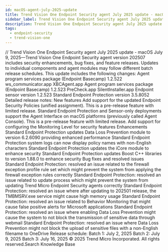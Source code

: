 ```yaml
---
id: macOS-agent-july-2025-update
title: Trend Vision One Endpoint Security agent July 2025 update - macOS
sidebar_label: Trend Vision One Endpoint Security agent July 2025 update - macOS
description: Trend Vision One Endpoint Security agent July 2025 update - macOS
tags:
  - endpoint-security
  - trend-vision-one
---
```


/*<![CDATA[*/ $('#title').html($('meta[name=map-description]').attr('content')); /*]]>*/ Trend Vision One Endpoint Security agent July 2025 update - macOS July 9, 2025—Trend Vision One Endpoint Security agent version 202507 includes security enhancements, bug fixes, and feature releases. Updates to individual components and agent modules may follow different batch release schedules. This update includes the following changes: Agent program services package (Endpoint Basecamp) 1.2.522 ws_communicator.app XBCAgent.app Agent program services package (Endpoint Basecamp) 1.2.523 PreCheck.app SilentInstaller.app Endpoint sensor version 1.2.523 Standard Endpoint Protection version 3.5.8052 Detailed release notes: New features Add support for the updated Endpoint Security Policies (unified assignment). This is a pre-release feature with limited release. Standard Endpoint Protection and Sensor-only deployments support the Agent Interface on macOS platforms (previously called Agent Console). This is a pre-release feature with limited release. Add support for configuring the Monitoring Level for security features Enhancements Standard Endpoint Protection updates Data Loss Prevention module to version 6.2.6090 providing enhanced performance Standard Endpoint Protection system logs can now display policy names with non-English characters Standard Endpoint Protection updates the iCore module to enhance security Standard Endpoint Protection updates Boost C++ libraries to version 1.88.0 to enhance security Bug fixes and resolved issues Standard Endpoint Protection: resolved an issue related to the firewall exception profile rule set which might prevent the system from applying the firewall exception rules correctly Standard Endpoint Protection: resolved an issue related to update process which might prevent the system from updating Trend Micro Endpoint Security agents correctly Standard Endpoint Protection: resolved an issue where after updating to 202501 release, the TMBMSRV.exe service might cause high memory usage Standard Endpoint Protection: resolved an issue related to Behavior Monitoring that might cause false positive alerts for Microsoft applications Standard Endpoint Protection: resolved an issue where enabling Data Loss Prevention might cause the system to not block the transmission of sensitive data through webmail Standard Endpoint Protection: resolved an issue where Data Loss Prevention might not block the upload of sensitive files with a non-English filename to OneDrive Release schedule: Batch 1: July 2, 2025 Batch 2: July 9, 2025 Batch 3: July 16, 2025 © 2025 Trend Micro Incorporated. All rights reserved.Search Knowledge Base